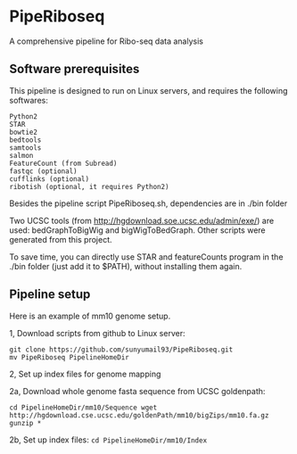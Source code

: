 # PipeRiboseq
A comprehensive pipeline for Ribo-seq data analysis
## Software prerequisites
This pipeline is designed to run on Linux servers, and requires the following softwares:
```
Python2
STAR
bowtie2
bedtools
samtools
salmon
FeatureCount (from Subread)
fastqc (optional)
cufflinks (optional)
ribotish (optional, it requires Python2)
```
Besides the pipeline script PipeRiboseq.sh, dependencies are in ./bin folder

Two UCSC tools (from http://hgdownload.soe.ucsc.edu/admin/exe/) are used: bedGraphToBigWig and bigWigToBedGraph. Other scripts were generated from this project.

To save time, you can directly use STAR and featureCounts program in the ./bin folder (just add it to $PATH), without installing them again.

## Pipeline setup

Here is an example of mm10 genome setup.

1, Download scripts from github to Linux server:

```
git clone https://github.com/sunyumail93/PipeRiboseq.git
mv PipeRiboseq PipelineHomeDir
```

2, Set up index files for genome mapping

2a, Download whole genome fasta sequence from UCSC goldenpath:

`cd PipelineHomeDir/mm10/Sequence
wget http://hgdownload.cse.ucsc.edu/goldenPath/mm10/bigZips/mm10.fa.gz
gunzip *`

2b, Set up index files:
`cd PipelineHomeDir/mm10/Index`

